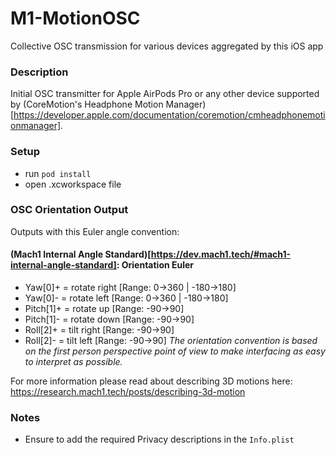 # M1-MotionOSC
Collective OSC transmission for various devices aggregated by this iOS app

### Description
Initial OSC transmitter for Apple AirPods Pro or any other device supported by (CoreMotion's Headphone Motion Manager)[https://developer.apple.com/documentation/coremotion/cmheadphonemotionmanager].

### Setup
 - run `pod install`
 - open .xcworkspace file

### OSC Orientation Output
Outputs with this Euler angle convention: 

#### (Mach1 Internal Angle Standard)[https://dev.mach1.tech/#mach1-internal-angle-standard]: Orientation Euler
- Yaw[0]+ = rotate right [Range: 0->360 | -180->180]
- Yaw[0]- = rotate left [Range: 0->360 | -180->180]
- Pitch[1]+ = rotate up [Range: -90->90]
- Pitch[1]- = rotate down [Range: -90->90]
- Roll[2]+ = tilt right [Range: -90->90]
- Roll[2]- = tilt left [Range: -90->90] 
_The orientation convention is based on the first person perspective point of view to make interfacing as easy to interpret as possible._

For more information please read about describing 3D motions here: https://research.mach1.tech/posts/describing-3d-motion

### Notes
 - Ensure to add the required Privacy descriptions in the `Info.plist`

